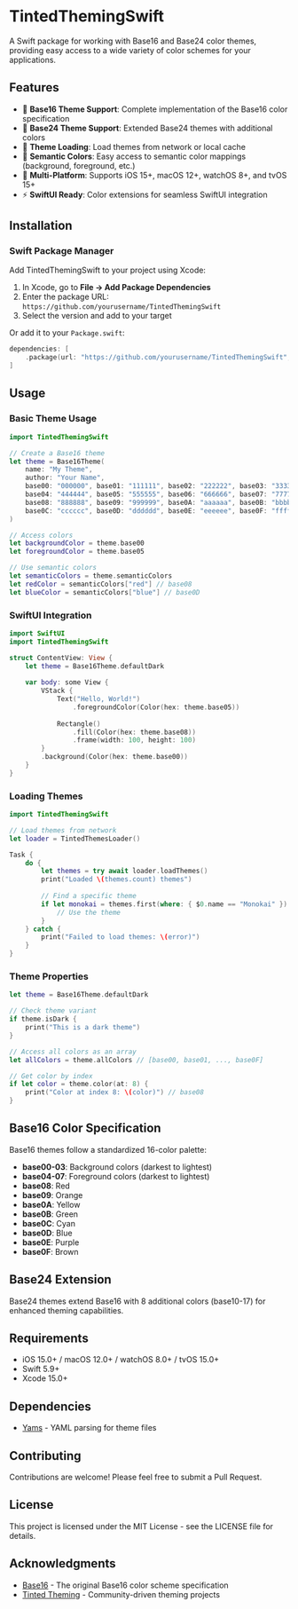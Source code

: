 # TintedThemingSwift

A Swift package for working with Base16 and Base24 color themes, providing easy access to a wide variety of color schemes for your applications.

## Features

- 🎨 **Base16 Theme Support**: Complete implementation of the Base16 color specification
- 🌈 **Base24 Theme Support**: Extended Base24 themes with additional colors
- 🔄 **Theme Loading**: Load themes from network or local cache
- 🎯 **Semantic Colors**: Easy access to semantic color mappings (background, foreground, etc.)
- 📱 **Multi-Platform**: Supports iOS 15+, macOS 12+, watchOS 8+, and tvOS 15+
- ⚡ **SwiftUI Ready**: Color extensions for seamless SwiftUI integration

## Installation

### Swift Package Manager

Add TintedThemingSwift to your project using Xcode:

1. In Xcode, go to **File → Add Package Dependencies**
2. Enter the package URL: `https://github.com/yourusername/TintedThemingSwift`
3. Select the version and add to your target

Or add it to your `Package.swift`:

```swift
dependencies: [
    .package(url: "https://github.com/yourusername/TintedThemingSwift", from: "1.0.0")
]
```

## Usage

### Basic Theme Usage

```swift
import TintedThemingSwift

// Create a Base16 theme
let theme = Base16Theme(
    name: "My Theme",
    author: "Your Name",
    base00: "000000", base01: "111111", base02: "222222", base03: "333333",
    base04: "444444", base05: "555555", base06: "666666", base07: "777777",
    base08: "888888", base09: "999999", base0A: "aaaaaa", base0B: "bbbbbb",
    base0C: "cccccc", base0D: "dddddd", base0E: "eeeeee", base0F: "ffffff"
)

// Access colors
let backgroundColor = theme.base00
let foregroundColor = theme.base05

// Use semantic colors
let semanticColors = theme.semanticColors
let redColor = semanticColors["red"] // base08
let blueColor = semanticColors["blue"] // base0D
```

### SwiftUI Integration

```swift
import SwiftUI
import TintedThemingSwift

struct ContentView: View {
    let theme = Base16Theme.defaultDark
    
    var body: some View {
        VStack {
            Text("Hello, World!")
                .foregroundColor(Color(hex: theme.base05))
            
            Rectangle()
                .fill(Color(hex: theme.base08))
                .frame(width: 100, height: 100)
        }
        .background(Color(hex: theme.base00))
    }
}
```

### Loading Themes

```swift
import TintedThemingSwift

// Load themes from network
let loader = TintedThemesLoader()

Task {
    do {
        let themes = try await loader.loadThemes()
        print("Loaded \(themes.count) themes")
        
        // Find a specific theme
        if let monokai = themes.first(where: { $0.name == "Monokai" }) {
            // Use the theme
        }
    } catch {
        print("Failed to load themes: \(error)")
    }
}
```

### Theme Properties

```swift
let theme = Base16Theme.defaultDark

// Check theme variant
if theme.isDark {
    print("This is a dark theme")
}

// Access all colors as an array
let allColors = theme.allColors // [base00, base01, ..., base0F]

// Get color by index
if let color = theme.color(at: 8) {
    print("Color at index 8: \(color)") // base08
}
```

## Base16 Color Specification

Base16 themes follow a standardized 16-color palette:

- **base00-03**: Background colors (darkest to lightest)
- **base04-07**: Foreground colors (darkest to lightest)
- **base08**: Red
- **base09**: Orange
- **base0A**: Yellow
- **base0B**: Green
- **base0C**: Cyan
- **base0D**: Blue
- **base0E**: Purple
- **base0F**: Brown

## Base24 Extension

Base24 themes extend Base16 with 8 additional colors (base10-17) for enhanced theming capabilities.

## Requirements

- iOS 15.0+ / macOS 12.0+ / watchOS 8.0+ / tvOS 15.0+
- Swift 5.9+
- Xcode 15.0+

## Dependencies

- [Yams](https://github.com/jpsim/Yams) - YAML parsing for theme files

## Contributing

Contributions are welcome! Please feel free to submit a Pull Request.

## License

This project is licensed under the MIT License - see the LICENSE file for details.

## Acknowledgments

- [Base16](https://github.com/chriskempson/base16) - The original Base16 color scheme specification
- [Tinted Theming](https://github.com/tinted-theming) - Community-driven theming projects